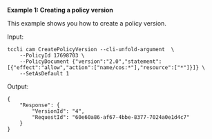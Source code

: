 **Example 1: Creating a policy version**

This example shows you how to create a policy version.

Input: 

```
tccli cam CreatePolicyVersion --cli-unfold-argument  \
    --PolicyId 17698703 \
    --PolicyDocument {"version":"2.0","statement":[{"effect":"allow","action":["name/cos:*"],"resource":["*"]}]} \
    --SetAsDefault 1
```

Output: 
```
{
    "Response": {
        "VersionId": "4",
        "RequestId": "60e60a86-af67-4bbe-8377-7024a0e1d4c7"
    }
}
```

